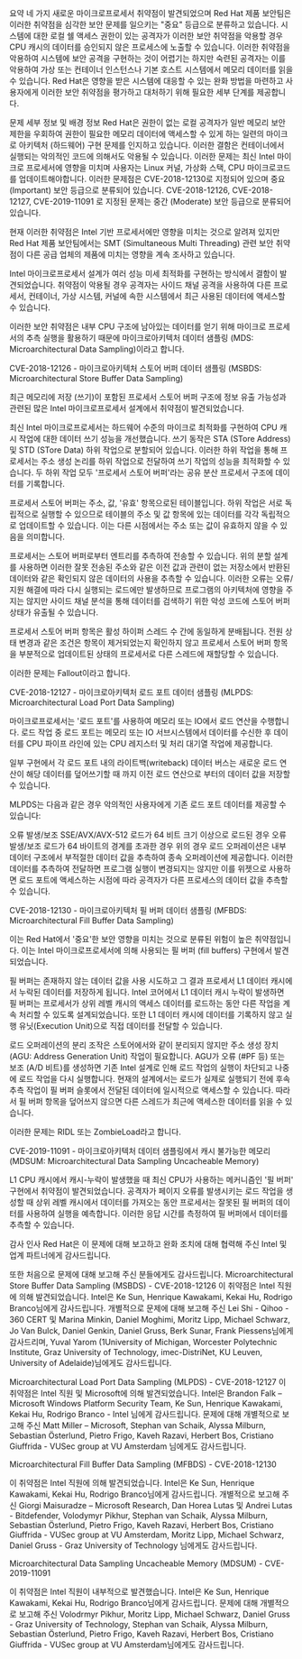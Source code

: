 요약
네 가지 새로운 마이크로프로세서 취약점이 발견되었으며 Red Hat 제품 보안팀은 이러한 취약점을 심각한 보안 문제를 일으키는 "중요" 등급으로 분류하고 있습니다. 시스템에 대한 로컬 쉘 액세스 권한이 있는 공격자가 이러한 보안 취약점을 악용할 경우 CPU 캐시의 데이터를 승인되지 않은 프로세스에 노출할 수 있습니다. 이러한 취약점을 악용하여 시스템에 보안 공격을 구현하는 것이 어렵기는 하지만 숙련된 공격자는 이를 악용하여 가상 또는 컨테이너 인스턴스나 기본 호스트 시스템에서 메모리 데이터를 읽을 수 있습니다. Red Hat은 영향을 받은 시스템에 대응할 수 있는 완화 방법을 마련하고 사용자에게 이러한 보안 취약점을 평가하고 대처하기 위해 필요한 세부 단계를 제공합니다.

문제 세부 정보 및 배경 정보
Red Hat은 권한이 없는 로컬 공격자가 일반 메모리 보안 제한을 우회하여 권한이 필요한 메모리 데이터에 액세스할 수 있게 하는 일련의 마이크로 아키텍처 (하드웨어) 구현 문제를 인지하고 있습니다. 이러한 결함은 컨테이너에서 실행되는 악의적인 코드에 의해서도 악용될 수 있습니다. 이러한 문제는 최신 Intel 마이크로 프로세서에 영향을 미치며 사용자는 Linux 커널, 가상화 스택, CPU 마이크로코드를 업데이트해야합니다. 이러한 문제점은 CVE-2018-12130로 지정되어 있으며 중요(Important) 보안 등급으로 분류되어 있습니다. CVE-2018-12126, CVE-2018-12127, CVE-2019-11091 로 지정된 문제는 중간 (Moderate) 보안 등급으로 분류되어 있습니다.

현재 이러한 취약점은 Intel 기반 프로세서에만 영향을 미치는 것으로 알려져 있지만 Red Hat 제품 보안팀에서는 SMT (Simultaneous Multi Threading) 관련 보안 취약점이 다른 공급 업체의 제품에 미치는 영향을 계속 조사하고 있습니다.

Intel 마이크로프로세서 설계가 여러 성능 미세 최적화를 구현하는 방식에서 결함이 발견되었습니다. 취약점이 악용될 경우 공격자는 사이드 채널 공격을 사용하여 다른 프로세서, 컨테이너, 가상 시스템, 커널에 속한 시스템에서 최근 사용된 데이터에 액세스할 수 있습니다.

이러한 보안 취약점은 내부 CPU 구조에 남아있는 데이터를 얻기 위해 마이크로 프로세서의 추측 실행을 활용하기 때문에 마이크로아키텍처 데이터 샘플링 (MDS: Microarchitectural Data Sampling)이라고 합니다.

CVE-2018-12126 - 마이크로아키텍처 스토어 버퍼 데이터 샘플링 (MSBDS: Microarchitectural Store Buffer Data Sampling)

최근 메모리에 저장 (쓰기)이 포함된 프로세서 스토어 버퍼 구조에 정보 유출 가능성과 관련된 많은 Intel 마이크로프로세서 설계에서 취약점이 발견되었습니다.

최신 Intel 마이크로프로세서는 하드웨어 수준의 마이크로 최적화를 구현하여 CPU 캐시 작업에 대한 데이터 쓰기 성능을 개선했습니다. 쓰기 동작은 STA (STore Address) 및 STD (STore Data) 하위 작업으로 분할되어 있습니다. 이러한 하위 작업을 통해 프로세서는 주소 생성 논리를 하위 작업으로 전달하여 쓰기 작업의 성능을 최적화할 수 있습니다. 두 하위 작업 모두 '프로세서 스토어 버퍼'라는 공유 분산 프로세서 구조에 데이터를 기록합니다.

프로세서 스토어 버퍼는 주소, 값, '유효' 항목으로된 테이블입니다. 하위 작업은 서로 독립적으로 실행할 수 있으므로 테이블의 주소 및 값 항목에 있는 데이터를 각각 독립적으로 업데이트할 수 있습니다. 이는 다른 시점에서는 주소 또는 값이 유효하지 않을 수 있음을 의미합니다.


프로세서는 스토어 버퍼로부터 엔트리를 추측하여 전송할 수 있습니다. 위의 분할 설계를 사용하면 이러한 잘못 전송된 주소와 같은 이전 값과 관련이 없는 저장소에서 반환된 데이터와 같은 확인되지 않은 데이터의 사용을 추측할 수 있습니다. 이러한 오류는 오류/지원 해결에 따라 다시 실행되는 로드에만 발생하므로 프로그램의 아키텍처에 영향을 주지는 않지만 사이드 채널 분석을 통해 데이터를 검색하기 위한 악성 코드에 스토어 버퍼 상태가 유출될 수 있습니다.

프로세서 스토어 버퍼 항목은 활성 하이퍼 스레드 수 간에 동일하게 분배됩니다. 전원 상태 변경과 같은 조건은 항목이 제거되었는지 확인하지 않고 프로세서 스토어 버퍼 항목을 부분적으로 업데이트된 상태의 프로세서로 다른 스레드에 재할당할 수 있습니다.

이러한 문제는 Fallout이라고 합니다.


CVE-2018-12127 - 마이크로아키텍처 로드 포트 데이터 샘플링 (MLPDS: Microarchitectural Load Port Data Sampling)

마이크로프로세서는 '로드 포트'를 사용하여 메모리 또는 IO에서 로드 연산을 수행합니다. 로드 작업 중 로드 포트는 메모리 또는 IO 서브시스템에서 데이터를 수신한 후 데이터를 CPU 파이프 라인에 있는 CPU 레지스터 및 처리 대기열 작업에 제공합니다.

일부 구현에서 각 로드 포트 내의 라이트백(writeback) 데이터 버스는 새로운 로드 연산이 해당 데이터를 덮어쓰기할 때 까지 이전 로드 연산으로 부터의 데이터 값을 저장할 수 있습니다.

MLPDS는 다음과 같은 경우 악의적인 사용자에게 기존 로드 포트 데이터를 제공할 수 있습니다:

오류 발생/보조 SSE/AVX/AVX-512 로드가 64 비트 크기 이상으로 로드된 경우
오류 발생/보조 로드가 64 바이트의 경계를 초과한 경우
위의 경우 로드 오퍼레이션은 내부 데이터 구조에서 부적절한 데이터 값을 추측하여 종속 오퍼레이션에 제공합니다. 이러한 데이터를 추측하여 전달하면 프로그램 실행이 변경되지는 않지만 이를 위젯으로 사용하면 로드 포트에 액세스하는 시점에 따라 공격자가 다른 프로세스의 데이터 값을 추측할 수 있습니다.


CVE-2018-12130 - 마이크로아키텍처 필 버퍼 데이터 샘플링 (MFBDS: Microarchitectural Fill Buffer Data Sampling)

이는 Red Hat에서 '중요'한 보안 영향을 미치는 것으로 분류된 위험이 높은 취약점입니다. 이는 Intel 마이크로프로세서에 의해 사용되는 필 버퍼 (fill buffers) 구현에서 발견되었습니다.

필 버퍼는 존재하지 않는 데이터 값을 사용 시도하고 그 결과 프로세서 L1 데이터 캐시에서 누락된 데이터를 저장하게 됩니다. Intel 코어에서 L1 데이터 캐시 누락이 발생하면 필 버퍼는 프로세서가 상위 레벨 캐시의 액세스 데이터를 로드하는 동안 다른 작업을 계속 처리할 수 있도록 설계되었습니다. 또한 L1 데이터 캐시에 데이터를 기록하지 않고 실행 유닛(Execution Unit)으로 직접 데이터를 전달할 수 있습니다.

로드 오퍼레이션의 분리 조작은 스토어에서와 같이 분리되지 않지만 주소 생성 장치 (AGU: Address Generation Unit) 작업이 필요합니다. AGU가 오류 (#PF 등) 또는 보조 (A/D 비트)를 생성하면 기존 Intel 설계로 인해 로드 작업의 실행이 차단되고 나중에 로드 작업을 다시 실행합니다. 현재의 설계에서는 로드가 실제로 실행되기 전에 후속 추측 작업이 필 버퍼 슬롯에서 전달된 데이터에 일시적으로 액세스할 수 있습니다. 따라서 필 버퍼 항목을 덮어쓰지 않으면 다른 스레드가 최근에 액세스한 데이터를 읽을 수 있습니다.

이러한 문제는 RIDL 또는 ZombieLoad라고 합니다.

CVE-2019-11091 - 마이크로아키텍처 데이터 샘플링에서 캐시 불가능한 메모리 (MDSUM: Microarchitectural Data Sampling Uncacheable Memory)

L1 CPU 캐시에서 캐시-누락이 발생했을 때 최신 CPU가 사용하는 메커니즘인 '필 버퍼' 구현에서 취약점이 발견되었습니다. 공격자가 페이지 오류를 발생시키는 로드 작업을 생성할 때 상위 레벨 캐시에서 데이터를 가져오는 동안 프로세서는 잘못된 필 버퍼의 데이터를 사용하여 실행을 예측합니다. 이러한 응답 시간를 측정하여 필 버퍼에서 데이터를 추측할 수 있습니다.

감사 인사
Red Hat은 이 문제에 대해 보고하고 완화 조치에 대해 협력해 주신 Intel 및 업계 파트너에게 감사드립니다. 

또한 처음으로 문제에 대해 보고해 주신 분들에게도 감사드립니다.
Microarchitectural Store Buffer Data Sampling (MSBDS) - CVE-2018-12126
이 취약점은 Intel 직원에 의해 발견되었습니다. Intel은 Ke Sun, Henrique Kawakami, Kekai Hu, Rodrigo Branco님에게 감사드립니다. 개별적으로 문제에 대해 보고해 주신 Lei Shi - Qihoo - 360 CERT 및 Marina Minkin, Daniel Moghimi, Moritz Lipp, Michael Schwarz, Jo Van Bulck, Daniel Genkin, Daniel Gruss, Berk Sunar, Frank Piessens님에게 감사드리며, Yuval Yarom (1University of Michigan, Worcester Polytechnic Institute, Graz University of Technology, imec-DistriNet, KU Leuven, University of Adelaide)님에게도 감사드립니다. 

Microarchitectural Load Port Data Sampling (MLPDS) - CVE-2018-12127
이 취약점은 Intel 직원 및 Microsoft에 의해 발견되었습니다. Intel은 Brandon Falk – Microsoft Windows Platform Security Team, Ke Sun, Henrique Kawakami, Kekai Hu, Rodrigo Branco - Intel 님에게 감사드립니다. 문제에 대해 개별적으로 보고해 주신 Matt Miller – Microsoft, Stephan van Schaik, Alyssa Milburn, Sebastian Österlund, Pietro Frigo, Kaveh Razavi, Herbert Bos, Cristiano Giuffrida - VUSec group at VU Amsterdam 님에게도 감사드립니다.

Microarchitectural Fill Buffer Data Sampling (MFBDS) - CVE-2018-12130

이 취약점은 Intel 직원에 의해 발견되었습니다. Intel은 Ke Sun, Henrique Kawakami, Kekai Hu, Rodrigo Branco님에게 감사드립니다. 개별적으로 보고해 주신 Giorgi Maisuradze – Microsoft Research, Dan Horea Lutas 및 Andrei Lutas - Bitdefender, Volodymyr Pikhur, Stephan van Schaik, Alyssa Milburn, Sebastian Österlund, Pietro Frigo, Kaveh Razavi, Herbert Bos, Cristiano Giuffrida - VUSec group at VU Amsterdam, Moritz Lipp, Michael Schwarz, Daniel Gruss - Graz University of Technology 님에게도 감사드립니다.

Microarchitectural Data Sampling Uncacheable Memory (MDSUM) - CVE-2019-11091

이 취약점은 Intel 직원이 내부적으로 발견했습니다. Intel은 Ke Sun, Henrique Kawakami, Kekai Hu, Rodrigo Branco님에게 감사드립니다. 문제에 대해 개별적으로 보고해 주신 Volodrmyr Pikhur, Moritz Lipp, Michael Schwarz, Daniel Gruss - Graz University of Technology, Stephan van Schaik, Alyssa Milburn, Sebastian Österlund, Pietro Frigo, Kaveh Razavi, Herbert Bos, Cristiano Giuffrida - VUSec group at VU Amsterdam님에게도 감사드립니다.


